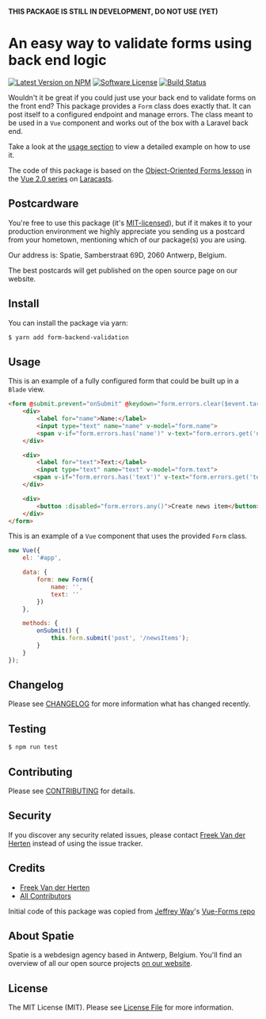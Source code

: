 **THIS PACKAGE IS STILL IN DEVELOPMENT, DO NOT USE (YET)**


# An easy way to validate forms using back end logic

[![Latest Version on NPM](https://img.shields.io/npm/v/vue-form-backend-validation.svg?style=flat-square)](https://npmjs.com/package/vue-form-backend-validation)
[![Software License](https://img.shields.io/badge/license-MIT-brightgreen.svg?style=flat-square)](LICENSE.md)
[![Build Status](https://img.shields.io/travis/spatie/vue-form-backend-validation/master.svg?style=flat-square)](https://travis-ci.org/spatie/vue-form-backend-validation)

Wouldn't it be great if you could just use your back end to validate forms on the front end? This package provides a `Form` class does exactly that. It can post itself to a configured endpoint and manage errors. The class meant to be used in a `Vue` component and works out of the box with a Laravel back end.

Take a look at the [usage section](#usage) to view a detailed example on how to use it.

The code of this package is based on the [Object-Oriented Forms lesson](https://laracasts.com/series/learn-vue-2-step-by-step/episodes/19) in the [Vue 2.0 series](https://laracasts.com/series/learn-vue-2-step-by-step/) on [Laracasts](https://laracasts.com/).

## Postcardware

You're free to use this package (it's [MIT-licensed](LICENSE.md)), but if it makes it to your production environment we highly appreciate you sending us a postcard from your hometown, mentioning which of our package(s) you are using.

Our address is: Spatie, Samberstraat 69D, 2060 Antwerp, Belgium.

The best postcards will get published on the open source page on our website.

## Install

You can install the package via yarn:

```bash
$ yarn add form-backend-validation
```

## Usage

This is an example of a fully configured form that could be built up in a `Blade` view.

```html
<form @submit.prevent="onSubmit" @keydown="form.errors.clear($event.target.name)">
    <div>
        <label for="name">Name:</label>
        <input type="text" name="name" v-model="form.name"> 
        <span v-if="form.errors.has('name')" v-text="form.errors.get('name')"></span>
    </div>

    <div>
        <label for="text">Text:</label>
        <input type="text" name="text" v-model="form.text">
       <span v-if="form.errors.has('text')" v-text="form.errors.get('text')"></span>
    </div>

    <div>
        <button :disabled="form.errors.any()">Create news item</button>
    </div>
</form>
```

This is an example of a `Vue` component that uses the provided `Form` class. 

```js
new Vue({
    el: '#app',

    data: {
        form: new Form({
            name: '',
            text: ''
        })
    },

    methods: {
        onSubmit() {
            this.form.submit('post', '/newsItems');
        }
    }
});
```

## Changelog

Please see [CHANGELOG](CHANGELOG.md) for more information what has changed recently.

## Testing

``` bash
$ npm run test
```

## Contributing

Please see [CONTRIBUTING](CONTRIBUTING.md) for details.

## Security

If you discover any security related issues, please contact [Freek Van der Herten](https://github.com/freekmurze) instead of using the issue tracker.

## Credits

- [Freek Van der Herten](https://github.com/freekmurze)
- [All Contributors](../../contributors)

Initial code of this package was copied from [Jeffrey Way](https://twitter.com/jeffrey_way)'s [Vue-Forms repo](https://github.com/laracasts/Vue-Forms/)

## About Spatie
Spatie is a webdesign agency based in Antwerp, Belgium. You'll find an overview of all our open source projects [on our website](https://spatie.be/opensource).

## License

The MIT License (MIT). Please see [License File](LICENSE.md) for more information.
